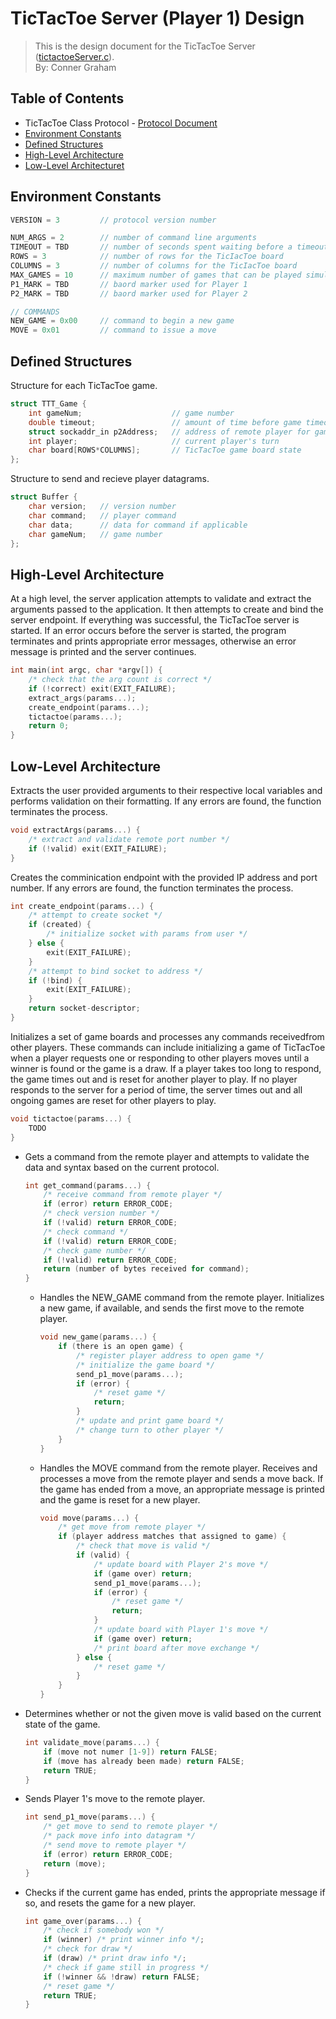 # TicTacToe Server (Player 1) Design
> This is the design document for the TicTacToe Server ([tictactoeServer.c](https://github.com/CSE-5462-Spring-2021/assignment5-conner-ben/blob/main/tictactoeServer.c)).  
> By: Conner Graham

## Table of Contents
- TicTacToe Class Protocol - [Protocol Document](https://docs.google.com/document/d/1wq3D-pyuyNu0O_81yzq8HaUqDNXmpJbGD7M6_t26xgg/edit?usp=sharing)
- [Environment Constants](#environment-constants)
- [Defined Structures](#defined-structures)
- [High-Level Architecture](#high-level-architecture)
- [Low-Level Architecturet](#low-level-architecture)

## Environment Constants
```C#
VERSION = 3         // protocol version number

NUM_ARGS = 2        // number of command line arguments
TIMEOUT = TBD       // number of seconds spent waiting before a timeout
ROWS = 3            // number of rows for the TicIacToe board
COLUMNS = 3         // number of columns for the TicIacToe board
MAX_GAMES = 10      // maximum number of games that can be played simultaneously
P1_MARK = TBD       // baord marker used for Player 1
P2_MARK = TBD       // baord marker used for Player 2

// COMMANDS
NEW_GAME = 0x00     // command to begin a new game
MOVE = 0x01         // command to issue a move
```

## Defined Structures
Structure for each TicTacToe game.
```C
struct TTT_Game {
    int gameNum;                    // game number
    double timeout;                 // amount of time before game timeout
    struct sockaddr_in p2Address;   // address of remote player for game
    int player;                     // current player's turn
    char board[ROWS*COLUMNS];       // TicTacToe game board state
};
```
Structure to send and recieve player datagrams.
```C
struct Buffer {
    char version;   // version number
    char command;   // player command
    char data;      // data for command if applicable
    char gameNum;   // game number
};
```

## High-Level Architecture
At a high level, the server application attempts to validate and extract the arguments passed
to the application. It then attempts to create and bind the server endpoint. If everything was
successful, the TicTacToe server is started. If an error occurs before the server is started,
the program terminates and prints appropriate error messages, otherwise an error message is
printed and the server continues.
```C
int main(int argc, char *argv[]) {
    /* check that the arg count is correct */
    if (!correct) exit(EXIT_FAILURE);
    extract_args(params...);
    create_endpoint(params...);
    tictactoe(params...);
    return 0;
}
```

## Low-Level Architecture
Extracts the user provided arguments to their respective local variables and performs
validation on their formatting. If any errors are found, the function terminates the process.
```C
void extractArgs(params...) {
    /* extract and validate remote port number */
    if (!valid) exit(EXIT_FAILURE);
}
```
Creates the comminication endpoint with the provided IP address and port number. If any
errors are found, the function terminates the process.
```C
int create_endpoint(params...) {
    /* attempt to create socket */
    if (created) {
        /* initialize socket with params from user */
    } else {
        exit(EXIT_FAILURE);
    }
    /* attempt to bind socket to address */
    if (!bind) {
        exit(EXIT_FAILURE);
    }
    return socket-descriptor;
}
```
Initializes a set of game boards and processes any commands receivedfrom other players. These
commands can include initializing a game of TicTacToe when a player requests one or responding
to other players moves until a winner is found or the game is a draw. If a player takes too
long to respond, the game times out and is reset for another player to play. If no player
responds to the server for a period of time, the server times out and all ongoing games are
reset for other players to play.
```C
void tictactoe(params...) {
    TODO
}
```
- Gets a command from the remote player and attempts to validate the data and syntax based on
  the current protocol.
    ```C
    int get_command(params...) {
        /* receive command from remote player */
        if (error) return ERROR_CODE;
        /* check version number */
        if (!valid) return ERROR_CODE;
        /* check command */
        if (!valid) return ERROR_CODE;
        /* check game number */
        if (!valid) return ERROR_CODE;
        return (number of bytes received for command);
    }
    ```
    - Handles the NEW_GAME command from the remote player. Initializes a new game, if available,
      and sends the first move to the remote player.
        ```C
        void new_game(params...) {
            if (there is an open game) {
                /* register player address to open game */
                /* initialize the game board */
                send_p1_move(params...);
                if (error) {
                    /* reset game */
                    return;
                }
                /* update and print game board */
                /* change turn to other player */
            }
        }
        ```
    - Handles the MOVE command from the remote player. Receives and processes a move from the
      remote player and sends a move back. If the game has ended from a move, an appropriate
      message is printed and the game is reset for a new player.
        ```C
        void move(params...) {
            /* get move from remote player */
            if (player address matches that assigned to game) {
                /* check that move is valid */
                if (valid) {
                    /* update board with Player 2's move */
                    if (game over) return;
                    send_p1_move(params...);
                    if (error) {
                        /* reset game */
                        return;
                    }
                    /* update board with Player 1's move */
                    if (game over) return;
                    /* print board after move exchange */
                } else {
                    /* reset game */
                }
            }
        }
        ```
- Determines whether or not the given move is valid based on the current state of the game.
    ```C
    int validate_move(params...) {
        if (move not numer [1-9]) return FALSE;
        if (move has already been made) return FALSE;
        return TRUE;
    }
    ```
- Sends Player 1's move to the remote player.
    ```C
    int send_p1_move(params...) {
        /* get move to send to remote player */
        /* pack move info into datagram */
        /* send move to remote player */
        if (error) return ERROR_CODE;
        return (move);
    }
    ```
- Checks if the current game has ended, prints the appropriate message if so, and resets the
  game for a new player.
    ```C
    int game_over(params...) {
        /* check if somebody won */
        if (winner) /* print winner info */;
        /* check for draw */
        if (draw) /* print draw info */;
        /* check if game still in progress */
        if (!winner && !draw) return FALSE;
        /* reset game */
        return TRUE;
    }
    ```
